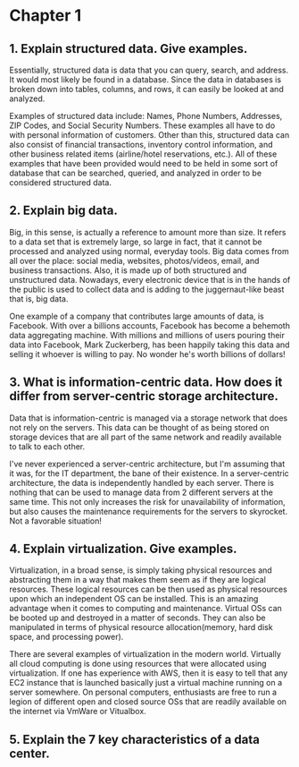 # Chapter 1

## 1. Explain structured data.  Give examples.
Essentially, structured data is data that you can query, search, and address. It would most likely be found in a database. Since the data in databases is broken down into tables, columns, and rows, it can easily be looked at and analyzed. 

Examples of structured data include: Names, Phone Numbers, Addresses, ZIP Codes, and Social Security Numbers. These examples all have to do with personal information of customers. Other than this, structured data can also consist of financial transactions, inventory control information, and other business related items (airline/hotel reservations, etc.). All of these examples that have been provided would need to be held in some sort of database that can be searched, queried, and analyzed in order to be considered structured data.
## 2. Explain big data.
Big, in this sense, is actually a reference to amount more than size. It refers to a data set that is extremely large, so large in fact, that it cannot be processed and analyzed using normal, everyday tools. Big data comes from all over the place: social media, websites, photos/videos, email, and business transactions. Also, it is made up of both structured and unstructured data. Nowadays, every electronic device that is in the hands of the public is used to collect data and is adding to the juggernaut-like beast that is, big data. 

One example of a company that contributes large amounts of data, is Facebook. With over a billions accounts, Facebook has become a behemoth data aggregating machine. With millions and millions of users pouring their data into Facebook, Mark Zuckerberg, has been happily taking this data and selling it whoever is willing to pay. No wonder he's worth billions of dollars!
## 3. What is information-centric data.  How does it differ from server-centric storage architecture.
Data that is information-centric is managed via a storage network that does not rely on the servers. This data can be thought of as being stored on storage devices that are all part of the same network and readily available to talk to each other.

I've never experienced a server-centric architecture, but I'm assuming that it was, for the IT department, the bane of their existence. In a server-centric architecture, the data is independently handled by each server. There is nothing that can be used to manage data from 2 different servers at the same time. This not only increases the risk for unavailability of information, but also causes the maintenance requirements for the servers to skyrocket. Not a favorable situation!
## 4. Explain virtualization.  Give examples.
Virtualization, in a broad sense, is simply taking physical resources and abstracting them in a way that makes them seem as if they are logical resources. These logical resources can be then used as physical resources upon which an independent OS can be installed. This is an amazing advantage when it comes to computing and maintenance. Virtual OSs can be booted up and destroyed in a matter of seconds. They can also be manipulated in terms of physical resource allocation(memory, hard disk space, and processing power).

There are several examples of virtualization in the modern world. Virtually all cloud computing is done using resources that were allocated using virtualization. If one has experience with AWS, then it is easy to tell that any EC2 instance that is launched basically just a virtual machine running on a server somewhere. On personal computers, enthusiasts are free to run a legion of different open and closed source OSs that are readily available on the internet via VmWare or Vitualbox.
## 5. Explain the 7 key characteristics of a data center.

